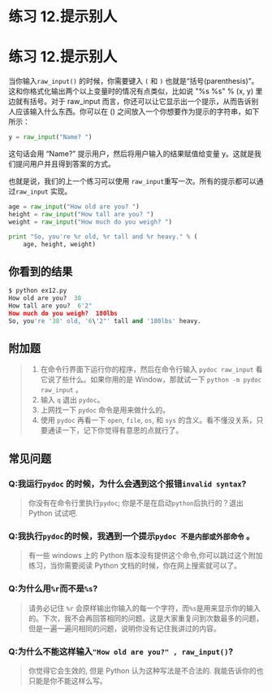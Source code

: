 # 练习 12.提示别人

# 练习 12.提示别人

当你输入`raw_input()` 的时候，你需要键入 `(` 和 `)` 也就是“括号(parenthesis)”。这和你格式化输出两个以上变量时的情况有点类似，比如说 "%s %s" % (x, y) 里边就有括号。对于 raw_input 而言，你还可以让它显示出一个提示，从而告诉别人应该输入什么东西。你可以在 () 之间放入一个你想要作为提示的字符串，如下所示：

```py
y = raw_input("Name? ") 
```

这句话会用 “Name?” 提示用户，然后将用户输入的结果赋值给变量 y。这就是我们提问用户并且得到答案的方式。

也就是说，我们的上一个练习可以使用 `raw_input`重写一次。所有的提示都可以通过`raw_input` 实现。

```py
age = raw_input("How old are you? ")
height = raw_input("How tall are you? ")
weight = raw_input("How much do you weigh? ")

print "So, you're %r old, %r tall and %r heavy." % (
    age, height, weight) 
```

## 你看到的结果

```py
$ python ex12.py
How old are you?  38
How tall are you?  6'2"
How much do you weigh?  180lbs
So, you're '38' old, '6\'2"' tall and '180lbs' heavy. 
```

## 附加题

> 1.  在命令行界面下运行你的程序，然后在命令行输入 `pydoc raw_input` 看它说了些什么。如果你用的是 Window，那就试一下 `python -m pydoc raw_input` 。
> 2.  输入 `q` 退出 `pydoc`。
> 3.  上网找一下 `pydoc` 命令是用来做什么的。
> 4.  使用 `pydoc` 再看一下 `open`, `file`, `os`, 和 `sys` 的含义。看不懂没关系，只要通读一下，记下你觉得有意思的点就行了。

## 常见问题

### Q:我运行`pydoc` 的时候，为什么会遇到这个报错`invalid syntax`?

> 你没有在命令行里执行`pydoc`; 你是不是在启动`python`后执行的？退出 Python 试试吧.

### Q:我执行`pydoc`的时候，我遇到一个提示`pydoc 不是内部或外部命令` 。

> 有一些 windows 上的 Python 版本没有提供这个命令,你可以跳过这个附加练习，当你需要阅读 Python 文档的时候，你在网上搜索就可以了。

### Q:为什么用`%r`而不是`%s`?

> 请务必记住 `%r` 会原样输出你输入的每一个字符，而`%s`是用来显示你的输入的。下次，我不会再回答相同的问题。这是大家重复问到次数最多的问题，但是一遍一遍问相同的问题，说明你没有记住我讲过的内容。

### Q:为什么不能这样输入`"How old are you?" , raw_input()`?

> 你觉得它会生效的, 但是 Python 认为这种写法是不合法的. 我能告诉你的也只能是你不能这样么写。